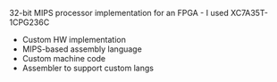 32-bit MIPS processor implementation for an FPGA
    - I used XC7A35T-1CPG236C
- Custom HW implementation
- MIPS-based assembly language
- Custom machine code
- Assembler to support custom langs
